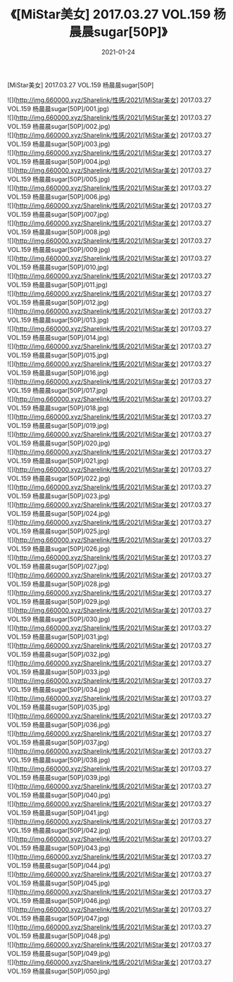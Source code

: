 ﻿---
layout: post
title:  《[MiStar美女] 2017.03.27 VOL.159 杨晨晨sugar[50P]》
date:   2021-01-24
img: http://img.660000.xyz/Sharelink/性感/2021/[MiStar美女] 2017.03.27 VOL.159 杨晨晨sugar[50P]/000.jpg
categories: [美女, 清纯, 唯美]
---

[MiStar美女] 2017.03.27 VOL.159 杨晨晨sugar[50P]

  ![](http://img.660000.xyz/Sharelink/性感/2021/[MiStar美女] 2017.03.27 VOL.159 杨晨晨sugar[50P]/001.jpg) <br> ![](http://img.660000.xyz/Sharelink/性感/2021/[MiStar美女] 2017.03.27 VOL.159 杨晨晨sugar[50P]/002.jpg) <br> ![](http://img.660000.xyz/Sharelink/性感/2021/[MiStar美女] 2017.03.27 VOL.159 杨晨晨sugar[50P]/003.jpg) <br> ![](http://img.660000.xyz/Sharelink/性感/2021/[MiStar美女] 2017.03.27 VOL.159 杨晨晨sugar[50P]/004.jpg) <br> ![](http://img.660000.xyz/Sharelink/性感/2021/[MiStar美女] 2017.03.27 VOL.159 杨晨晨sugar[50P]/005.jpg) <br> ![](http://img.660000.xyz/Sharelink/性感/2021/[MiStar美女] 2017.03.27 VOL.159 杨晨晨sugar[50P]/006.jpg) <br> ![](http://img.660000.xyz/Sharelink/性感/2021/[MiStar美女] 2017.03.27 VOL.159 杨晨晨sugar[50P]/007.jpg) <br> ![](http://img.660000.xyz/Sharelink/性感/2021/[MiStar美女] 2017.03.27 VOL.159 杨晨晨sugar[50P]/008.jpg) <br> ![](http://img.660000.xyz/Sharelink/性感/2021/[MiStar美女] 2017.03.27 VOL.159 杨晨晨sugar[50P]/009.jpg) <br> ![](http://img.660000.xyz/Sharelink/性感/2021/[MiStar美女] 2017.03.27 VOL.159 杨晨晨sugar[50P]/010.jpg) <br> ![](http://img.660000.xyz/Sharelink/性感/2021/[MiStar美女] 2017.03.27 VOL.159 杨晨晨sugar[50P]/011.jpg) <br> ![](http://img.660000.xyz/Sharelink/性感/2021/[MiStar美女] 2017.03.27 VOL.159 杨晨晨sugar[50P]/012.jpg) <br> ![](http://img.660000.xyz/Sharelink/性感/2021/[MiStar美女] 2017.03.27 VOL.159 杨晨晨sugar[50P]/013.jpg) <br> ![](http://img.660000.xyz/Sharelink/性感/2021/[MiStar美女] 2017.03.27 VOL.159 杨晨晨sugar[50P]/014.jpg) <br> ![](http://img.660000.xyz/Sharelink/性感/2021/[MiStar美女] 2017.03.27 VOL.159 杨晨晨sugar[50P]/015.jpg) <br> ![](http://img.660000.xyz/Sharelink/性感/2021/[MiStar美女] 2017.03.27 VOL.159 杨晨晨sugar[50P]/016.jpg) <br> ![](http://img.660000.xyz/Sharelink/性感/2021/[MiStar美女] 2017.03.27 VOL.159 杨晨晨sugar[50P]/017.jpg) <br> ![](http://img.660000.xyz/Sharelink/性感/2021/[MiStar美女] 2017.03.27 VOL.159 杨晨晨sugar[50P]/018.jpg) <br> ![](http://img.660000.xyz/Sharelink/性感/2021/[MiStar美女] 2017.03.27 VOL.159 杨晨晨sugar[50P]/019.jpg) <br> ![](http://img.660000.xyz/Sharelink/性感/2021/[MiStar美女] 2017.03.27 VOL.159 杨晨晨sugar[50P]/020.jpg) <br> ![](http://img.660000.xyz/Sharelink/性感/2021/[MiStar美女] 2017.03.27 VOL.159 杨晨晨sugar[50P]/021.jpg) <br> ![](http://img.660000.xyz/Sharelink/性感/2021/[MiStar美女] 2017.03.27 VOL.159 杨晨晨sugar[50P]/022.jpg) <br> ![](http://img.660000.xyz/Sharelink/性感/2021/[MiStar美女] 2017.03.27 VOL.159 杨晨晨sugar[50P]/023.jpg) <br> ![](http://img.660000.xyz/Sharelink/性感/2021/[MiStar美女] 2017.03.27 VOL.159 杨晨晨sugar[50P]/024.jpg) <br> ![](http://img.660000.xyz/Sharelink/性感/2021/[MiStar美女] 2017.03.27 VOL.159 杨晨晨sugar[50P]/025.jpg) <br> ![](http://img.660000.xyz/Sharelink/性感/2021/[MiStar美女] 2017.03.27 VOL.159 杨晨晨sugar[50P]/026.jpg) <br> ![](http://img.660000.xyz/Sharelink/性感/2021/[MiStar美女] 2017.03.27 VOL.159 杨晨晨sugar[50P]/027.jpg) <br> ![](http://img.660000.xyz/Sharelink/性感/2021/[MiStar美女] 2017.03.27 VOL.159 杨晨晨sugar[50P]/028.jpg) <br> ![](http://img.660000.xyz/Sharelink/性感/2021/[MiStar美女] 2017.03.27 VOL.159 杨晨晨sugar[50P]/029.jpg) <br> ![](http://img.660000.xyz/Sharelink/性感/2021/[MiStar美女] 2017.03.27 VOL.159 杨晨晨sugar[50P]/030.jpg) <br> ![](http://img.660000.xyz/Sharelink/性感/2021/[MiStar美女] 2017.03.27 VOL.159 杨晨晨sugar[50P]/031.jpg) <br> ![](http://img.660000.xyz/Sharelink/性感/2021/[MiStar美女] 2017.03.27 VOL.159 杨晨晨sugar[50P]/032.jpg) <br> ![](http://img.660000.xyz/Sharelink/性感/2021/[MiStar美女] 2017.03.27 VOL.159 杨晨晨sugar[50P]/033.jpg) <br> ![](http://img.660000.xyz/Sharelink/性感/2021/[MiStar美女] 2017.03.27 VOL.159 杨晨晨sugar[50P]/034.jpg) <br> ![](http://img.660000.xyz/Sharelink/性感/2021/[MiStar美女] 2017.03.27 VOL.159 杨晨晨sugar[50P]/035.jpg) <br> ![](http://img.660000.xyz/Sharelink/性感/2021/[MiStar美女] 2017.03.27 VOL.159 杨晨晨sugar[50P]/036.jpg) <br> ![](http://img.660000.xyz/Sharelink/性感/2021/[MiStar美女] 2017.03.27 VOL.159 杨晨晨sugar[50P]/037.jpg) <br> ![](http://img.660000.xyz/Sharelink/性感/2021/[MiStar美女] 2017.03.27 VOL.159 杨晨晨sugar[50P]/038.jpg) <br> ![](http://img.660000.xyz/Sharelink/性感/2021/[MiStar美女] 2017.03.27 VOL.159 杨晨晨sugar[50P]/039.jpg) <br> ![](http://img.660000.xyz/Sharelink/性感/2021/[MiStar美女] 2017.03.27 VOL.159 杨晨晨sugar[50P]/040.jpg) <br> ![](http://img.660000.xyz/Sharelink/性感/2021/[MiStar美女] 2017.03.27 VOL.159 杨晨晨sugar[50P]/041.jpg) <br> ![](http://img.660000.xyz/Sharelink/性感/2021/[MiStar美女] 2017.03.27 VOL.159 杨晨晨sugar[50P]/042.jpg) <br> ![](http://img.660000.xyz/Sharelink/性感/2021/[MiStar美女] 2017.03.27 VOL.159 杨晨晨sugar[50P]/043.jpg) <br> ![](http://img.660000.xyz/Sharelink/性感/2021/[MiStar美女] 2017.03.27 VOL.159 杨晨晨sugar[50P]/044.jpg) <br> ![](http://img.660000.xyz/Sharelink/性感/2021/[MiStar美女] 2017.03.27 VOL.159 杨晨晨sugar[50P]/045.jpg) <br> ![](http://img.660000.xyz/Sharelink/性感/2021/[MiStar美女] 2017.03.27 VOL.159 杨晨晨sugar[50P]/046.jpg) <br> ![](http://img.660000.xyz/Sharelink/性感/2021/[MiStar美女] 2017.03.27 VOL.159 杨晨晨sugar[50P]/047.jpg) <br> ![](http://img.660000.xyz/Sharelink/性感/2021/[MiStar美女] 2017.03.27 VOL.159 杨晨晨sugar[50P]/048.jpg) <br> ![](http://img.660000.xyz/Sharelink/性感/2021/[MiStar美女] 2017.03.27 VOL.159 杨晨晨sugar[50P]/049.jpg) <br> ![](http://img.660000.xyz/Sharelink/性感/2021/[MiStar美女] 2017.03.27 VOL.159 杨晨晨sugar[50P]/050.jpg) <br>